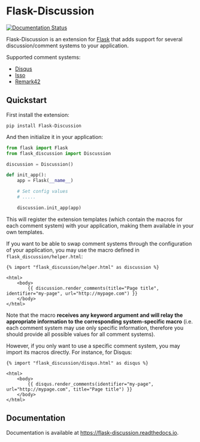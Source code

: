 # Flask-Discussion

[![Documentation Status](https://readthedocs.org/projects/flask-discussion/badge/?version=latest)](https://flask-discussion.readthedocs.io/en/latest/?badge=latest)


Flask-Discussion is an extension for
[Flask](https://palletsprojects.com/p/flask/) that adds support for several
discussion/comment systems to your application.

Supported comment systems:

- [Disqus](https://disqus.com)
- [Isso](https://github.com/posativ/isso/)
- [Remark42](https://github.com/umputun/remark42)


## Quickstart

First install the extension:

```
pip install Flask-Discussion
```

And then initialize it in your application:

```python
from flask import Flask
from flask_discussion import Discussion

discussion = Discussion()

def init_app():
    app = Flask(__name__)

    # Set config values
    # .....

    discussion.init_app(app)
```

This will register the extension templates (which contain the macros for each
comment system) with your application, making them available in your own
templates.

If you want to be able to swap comment systems through the configuration of
your application, you may use the macro defined in
`flask_discussion/helper.html`:

```django
{% import "flask_discussion/helper.html" as discussion %}

<html>
    <body>
        {{ discussion.render_comments(title="Page title", identifier="my-page", url="http://mypage.com") }}
    </body>
</html>
```

Note that the macro **receives any keyword argument and will relay the
appropriate information to the corresponding system-specific macro** (i.e. each
comment system may use only specific information, therefore you should provide
all possible values for all comment systems).

However, if you only want to use a specific comment system, you may import its
macros directly. For instance, for Disqus:

```django
{% import "flask_discussion/disqus.html" as disqus %}

<html>
    <body>
        {{ disqus.render_comments(identifier="my-page", url="http://mypage.com", title="Page title") }}
    </body>
</html>
```

## Documentation

Documentation is available at <https://flask-discussion.readthedocs.io>.
